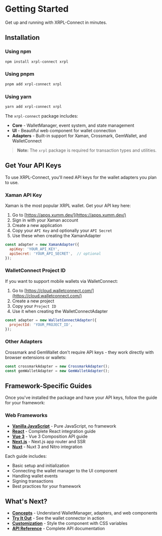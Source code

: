 # Getting Started

Get up and running with XRPL-Connect in minutes.

## Installation

### Using npm

```bash
npm install xrpl-connect xrpl
```

### Using pnpm

```bash
pnpm add xrpl-connect xrpl
```

### Using yarn

```bash
yarn add xrpl-connect xrpl
```

The `xrpl-connect` package includes:

- **Core** - WalletManager, event system, and state management
- **UI** - Beautiful web component for wallet connection
- **Adapters** - Built-in support for Xaman, Crossmark, GemWallet, and WalletConnect

> **Note:** The `xrpl` package is required for transaction types and utilities.

## Get Your API Keys

To use XRPL-Connect, you'll need API keys for the wallet adapters you plan to use.

### Xaman API Key

Xaman is the most popular XRPL wallet. Get your API key here:

1. Go to [https://apps.xumm.dev/](https://apps.xumm.dev/)
2. Sign in with your Xaman account
3. Create a new application
4. Copy your `API Key` and optionally your `API Secret`
5. Use these when creating the XamanAdapter

```javascript
const adapter = new XamanAdapter({
  apiKey: 'YOUR_API_KEY',
  apiSecret: 'YOUR_API_SECRET',  // optional
});
```

### WalletConnect Project ID

If you want to support mobile wallets via WalletConnect:

1. Go to [https://cloud.walletconnect.com/](https://cloud.walletconnect.com/)
2. Create a new project
3. Copy your `Project ID`
4. Use it when creating the WalletConnectAdapter

```javascript
const adapter = new WalletConnectAdapter({
  projectId: 'YOUR_PROJECT_ID',
});
```

### Other Adapters

Crossmark and GemWallet don't require API keys - they work directly with browser extensions or wallets:

```javascript
const crossmarkAdapter = new CrossmarkAdapter();
const gemWalletAdapter = new GemWalletAdapter();
```

## Framework-Specific Guides

Once you've installed the package and have your API keys, follow the guide for your framework:

### Web Frameworks

- **[Vanilla JavaScript](/guide/frameworks/vanilla-js)** - Pure JavaScript, no framework
- **[React](/guide/frameworks/react)** - Complete React integration guide
- **[Vue 3](/guide/frameworks/vue)** - Vue 3 Composition API guide
- **[Next.js](/guide/frameworks/next)** - Next.js app router and SSR
- **[Nuxt](/guide/frameworks/nuxt)** - Nuxt 3 and Nitro integration

Each guide includes:
- Basic setup and initialization
- Connecting the wallet manager to the UI component
- Handling wallet events
- Signing transactions
- Best practices for your framework

## What's Next?

- **[Concepts](/concepts)** - Understand WalletManager, adapters, and web components
- **[Try It Out](/try-it-out)** - See the wallet connector in action
- **[Customization](/guide/customization)** - Style the component with CSS variables
- **[API Reference](/guide/api-reference)** - Complete API documentation
